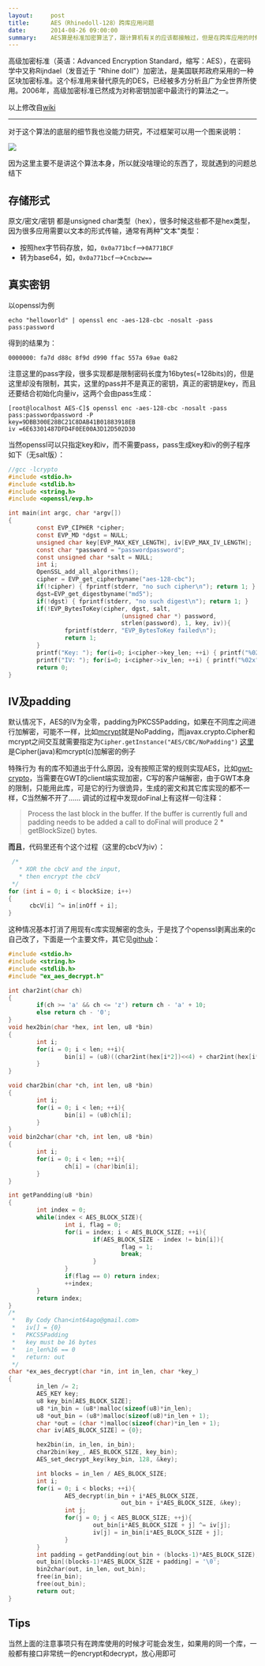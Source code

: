 ```yaml
---
layout:     post
title:      AES（Rhinedoll-128）跨库应用问题
date:       2014-08-26 09:00:00
summary:    AES算是标准加密算法了，跟计算机有关的应该都接触过，但是在跨库应用的时候还是很可能出问题
---
```


高级加密标准（英语：Advanced Encryption Standard，缩写：AES），在密码学中又称Rijndael（发音近于 "Rhine doll"）加密法，是美国联邦政府采用的一种区块加密标准。这个标准用来替代原先的DES，已经被多方分析且广为全世界所使用。2006年，高级加密标准已然成为对称密钥加密中最流行的算法之一。

以上修改自[wiki][1]

----------

对于这个算法的底层的细节我也没能力研究，不过框架可以用一个图来说明：

![](https://cdn.int64ago.org/9119f97a-2cd1-11e4-a160-31fb6a356569.png)

因为这里主要不是讲这个算法本身，所以就没啥理论的东西了，现就遇到的问题总结下

**存储形式**
----

原文/密文/密钥 都是unsigned char类型（hex），很多时候这些都不是hex类型，因为很多应用需要以文本的形式传输，通常有两种"文本"类型：

 - 按照hex字节码存放，如，`0x0a771bcf`——>`0A771BCF`
 - 转为base64，如，`0x0a771bcf`——>`Cncbzw==`

**真实密钥**
----

以openssl为例

`echo "helloworld" | openssl enc -aes-128-cbc -nosalt -pass pass:password`

得到的结果为：

`0000000: fa7d d88c 8f9d d990 ffac 557a 69ae 0a82`

注意这里的pass字段，很多实现都是限制密码长度为16bytes(=128bits)的，但是这里却没有限制，其实，这里的pass并不是真正的密钥，真正的密钥是key，而且还要结合初始化向量iv，这两个会由pass生成：

```
[root@localhost AES-C]$ openssl enc -aes-128-cbc -nosalt -pass pass:passwordpassword -P
key=9DBB300E28BC21C8DAB41B01883918EB
iv =6E63301487DFD4F0EE00A3D12D502D30
```

当然openssl可以只指定key和iv，而不需要pass，pass生成key和iv的例子程序如下（无salt版）：

```c
//gcc -lcrypto
#include <stdio.h>
#include <stdlib.h>
#include <string.h>
#include <openssl/evp.h>

int main(int argc, char *argv[])
{
        const EVP_CIPHER *cipher;
        const EVP_MD *dgst = NULL;
        unsigned char key[EVP_MAX_KEY_LENGTH], iv[EVP_MAX_IV_LENGTH];
        const char *password = "passwordpassword";
        const unsigned char *salt = NULL;
        int i;
        OpenSSL_add_all_algorithms();
        cipher = EVP_get_cipherbyname("aes-128-cbc");
        if(!cipher) { fprintf(stderr, "no such cipher\n"); return 1; }
        dgst=EVP_get_digestbyname("md5");
        if(!dgst) { fprintf(stderr, "no such digest\n"); return 1; }
        if(!EVP_BytesToKey(cipher, dgst, salt,
                                (unsigned char *) password,
                                strlen(password), 1, key, iv)){
                fprintf(stderr, "EVP_BytesToKey failed\n");
                return 1;
        }
        printf("Key: "); for(i=0; i<cipher->key_len; ++i) { printf("%02x", key[i]); } printf("\n");
        printf("IV: "); for(i=0; i<cipher->iv_len; ++i) { printf("%02x", iv[i]); } printf("\n");
        return 0;
}
```

**IV及padding**
------------

默认情况下，AES的IV为全零，padding为PKCS5Padding，如果在不同库之间进行加解密，可能不一样，比如[mcrypt][2]就是NoPadding，而javax.crypto.Cipher和mcrypt之间交互就需要指定为`Cipher.getInstance("AES/CBC/NoPadding")`
[这里][3]是Cipher(java)和mcrypt(c)加解密的例子

特殊行为
有的库不知道出于什么原因，没有按照正常的规则实现AES，比如[gwt-crypto][4]，当需要在GWT的client端实现加密，C写的客户端解密，由于GWT本身的限制，只能用此库，可是它的行为很诡异，生成的密文和其它库实现的都不一样，C当然解不开了……
调试的过程中发现doFinal上有这样一句注释：

> Process the last block in the buffer. If the buffer is currently
> full and padding needs to be added a call to doFinal will produce
> 2 * getBlockSize() bytes.

**而且**，代码里还有个这个过程（这里的cbcV为iv）：

```c
 /*
   * XOR the cbcV and the input,
   * then encrypt the cbcV
 */
for (int i = 0; i < blockSize; i++)
{
      cbcV[i] ^= in[inOff + i];
}
```

这种情况基本打消了用现有c库实现解密的念头，于是找了个openssl剥离出来的c自己改了，下面是一个主要文件，其它见[github][5]：

```c
#include <stdio.h>
#include <string.h>
#include <stdlib.h>
#include "ex_aes_decrypt.h"

int char2int(char ch)
{
        if(ch >= 'a' && ch <= 'z') return ch - 'a' + 10;
        else return ch - '0';
}
void hex2bin(char *hex, int len, u8 *bin)
{
        int i;
        for(i = 0; i < len; ++i){
                bin[i] = (u8)((char2int(hex[i*2])<<4) + char2int(hex[i*2 + 1]));
        }
}

void char2bin(char *ch, int len, u8 *bin)
{
        int i;
        for(i = 0; i < len; ++i){
                bin[i] = (u8)ch[i];
        }
}
void bin2char(char *ch, int len, u8 *bin)
{
        int i;
        for(i = 0; i < len; ++i){
                ch[i] = (char)bin[i];
        }
}

int getPandding(u8 *bin)
{
        int index = 0;
        while(index < AES_BLOCK_SIZE){
                int i, flag = 0;
                for(i = index; i < AES_BLOCK_SIZE; ++i){
                        if(AES_BLOCK_SIZE - index != bin[i]){
                                flag = 1;
                                break;
                        }
                }
                if(flag == 0) return index;
                ++index;
        }
        return index;
}
/*
 *   By Cody Chan<int64ago@gmail.com>
 *   iv[] = {0}
 *   PKCS5Padding
 *   key must be 16 bytes
 *   in_len%16 == 0
 *   return: out
 */
char *ex_aes_decrypt(char *in, int in_len, char *key_)
{
        in_len /= 2;
        AES_KEY key;
        u8 key_bin[AES_BLOCK_SIZE];
        u8 *in_bin = (u8*)malloc(sizeof(u8)*in_len);
        u8 *out_bin = (u8*)malloc(sizeof(u8)*in_len + 1);
        char *out = (char *)malloc(sizeof(char)*in_len + 1);
        char iv[AES_BLOCK_SIZE] = {0};

        hex2bin(in, in_len, in_bin);
        char2bin(key_, AES_BLOCK_SIZE, key_bin);
        AES_set_decrypt_key(key_bin, 128, &key);

        int blocks = in_len / AES_BLOCK_SIZE;
        int i;
        for(i = 0; i < blocks; ++i){
                AES_decrypt(in_bin + i*AES_BLOCK_SIZE,
                                out_bin + i*AES_BLOCK_SIZE, &key);
                int j;
                for(j = 0; j < AES_BLOCK_SIZE; ++j){
                        out_bin[i*AES_BLOCK_SIZE + j] ^= iv[j];
                        iv[j] = in_bin[i*AES_BLOCK_SIZE + j];
                }
        }
        int padding = getPandding(out_bin + (blocks-1)*AES_BLOCK_SIZE);
        out_bin[(blocks-1)*AES_BLOCK_SIZE + padding] = '\0';
        bin2char(out, in_len, out_bin);
        free(in_bin);
        free(out_bin);
        return out;
}
```

**Tips**
----

当然上面的注意事项只有在跨库使用的时候才可能会发生，如果用的同一个库，一般都有接口非常统一的encrypt和decrypt，放心用即可


  [1]: https://zh.wikipedia.org/wiki/Advanced_Encryption_Standard
  [2]: http://sourceforge.net/projects/mcrypt/files/Libmcrypt/
  [3]: https://gist.github.com/int64Ago/bc816bd950b179e04955
  [4]: https://code.google.com/p/gwt-crypto/
  [5]: https://github.com/int64Ago/AES-C
